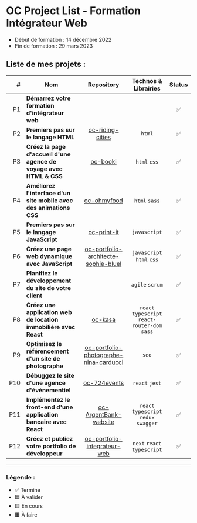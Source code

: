 # OC Project List - Formation Intégrateur Web

- Début de formation : 14 décembre 2022
- Fin de formation : 29 mars 2023

## Liste de mes projets :

| # | Nom | Repository | Technos & Librairies | Status |
|-:|-|:-:|:-:|:-:|
| P1 | **Démarrez votre formation d'intégrateur web** |  |  | ✅ |
| P2 | **Premiers pas sur le langage HTML** | [oc-riding-cities](https://github.com/boysers/oc-riding-cities) | `html` | ✅ |
| P3 | **Créez la page d'accueil d'une agence de voyage avec HTML & CSS** | [oc-booki](https://github.com/boysers/oc-booki) | `html` `css` | ✅ |
| P4 | **Améliorez l'interface d'un site mobile avec des animations CSS** | [oc-ohmyfood](https://github.com/boysers/oc-ohmyfood/) | `html` `sass` | ✅ |
| P5 | **Premiers pas sur le langage JavaScript** | [oc-print-it](https://github.com/boysers/oc-print-it) | `javascript` | ✅ |
| P6 | **Créez une page web dynamique avec JavaScript** | [oc-portfolio-architecte-sophie-bluel](https://github.com/boysers/oc-portfolio-architecte-sophie-bluel) | `javascript` `html` `css` | ✅ |
| P7 | **Planifiez le développement du site de votre client** | | `agile` `scrum` | ✅ |
| P8 | **Créez une application web de location immobilière avec React** | [oc-kasa](https://github.com/boysers/oc-kasa) | `react` `typescript` `react-router-dom` `sass` | ✅ |
| P9 | **Optimisez le référencement d'un site de photographe** | [oc-portfolio-photographe-nina-carducci](https://github.com/boysers/oc-portfolio-photographe-nina-carducci) | `seo` | ✅ |
| P10 | **Débuggez le site d'une agence d'événementiel** | [oc-724events](https://github.com/boysers/oc-724events) | `react` `jest` | ✅ |
| P11 | **Implémentez le front-end d'une application bancaire avec React** | [oc-ArgentBank-website](https://github.com/boysers/oc-ArgentBank-website) | `react` `typescript` `redux` `swagger` | ✅ |
| P12 | **Créez et publiez votre portfolio de développeur** | [oc-portfolio-integrateur-web](https://github.com/boysers/oc-portfolio-integrateur-web) | `next` `react` `typescript` | ✅ |

---

### Légende :

- ✅ Terminé
- 🟦 À valider
- 🟨 En cours
- 🟧 À faire
